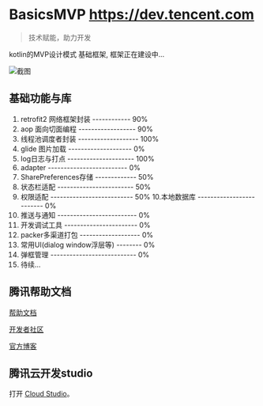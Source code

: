 #  BasicsMVP  https://dev.tencent.com

> 技术赋能，助力开发

kotlin的MVP设计模式 基础框架, 框架正在建设中...


![截图](http://5b0988e595225.cdn.sohucs.com/q_70,c_zoom,w_640/images/20190121/be3486be37b54682975c69a185ad2cd5.jpeg)

## 基础功能与库

1. retrofit2 网络框架封装 ------------ 90%
2. aop 面向切面编程 ------------------ 90%
3. 线程池调度者封装 ------------------- 100%
4. glide 图片加载 -------------------- 0%
5. log日志与打点 --------------------- 100%
6. adapter ------------------------- 0%
7. SharePreferences存储 ------------- 50%
8. 状态栏适配 ------------------------ 50%
9. 权限适配 -------------------------- 50%
10.本地数据库 ------------------------- 0%
11. 推送与通知 ------------------------- 0%
12. 开发调试工具 ----------------------- 0%
13. packer多渠道打包 ------------------- 0%
14. 常用UI(dialog window浮层等) -------- 0%
15. 弹框管理 --------------------------- 0%
16. 待续...

## 腾讯帮助文档

[帮助文档](https://dev.tencent.com/help/)

[开发者社区](https://feedback.coding.net/)

[官方博客](https://blog.coding.net/)



## 腾讯云开发studio

打开 [Cloud Studio](https://studio.dev.tencent.com/)。

